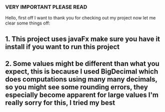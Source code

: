 
### VERY IMPORTANT PLEASE READ
Hello, first off I want to thank you for checking out my project now let me clear some things off:
## 1. This project uses javaFx make sure you have it install if you want to run this project
## 2. Some values might be different than what you expect, this is because I used BigDecimal which does computations using many many decimals, so you might see some rounding errors, they especially become apparent for large values I'm really sorry for this, I tried my best